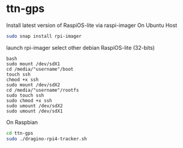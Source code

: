 # ttn-gps
Install latest version of RaspiOS-lite via raspi-imager
On Ubuntu Host
```bash
sudo snap install rpi-imager
```
launch rpi-imager
select other debian
RaspiOS-lite (32-bits)
```
bash
sudo mount /dev/sdX1
cd /media/"username"/boot
touch ssh
chmod +x ssh
sudo mount /dev/sdX2
cd /media/"username"/rootfs
sudo touch ssh
sudo chmod +x ssh
sudo umount /dev/sdX2
sudo umount /dev/sdX1
```
On Raspbian
```bash
cd ttn-gps
sudo ./dragino-rpi4-tracker.sh
````
